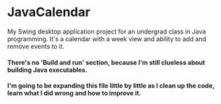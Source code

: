 # JavaCalendar
My Swing desktop application project for an undergrad class in Java programming. It's a calendar with a week view and ability to add and remove events to it.

#### There's no 'Build and run' section, because I'm still clueless about building Java executables.

#### I'm going to be expanding this file little by little as I clean up the code, learn what I did wrong and how to improve it.
